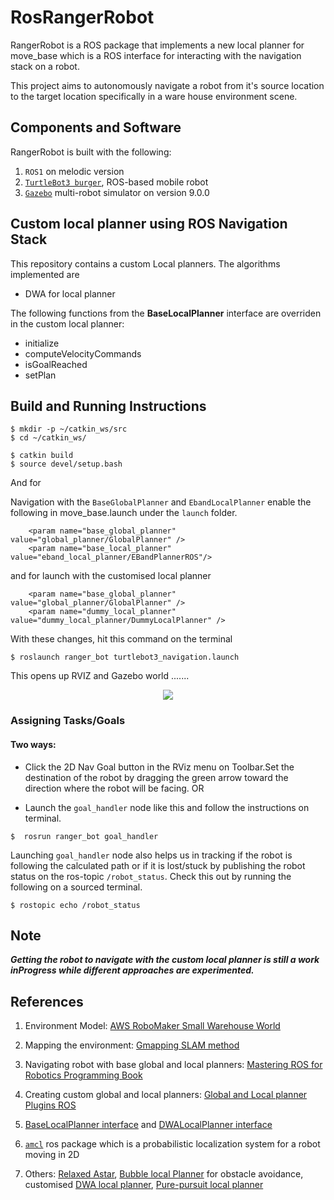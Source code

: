 # RosRangerRobot

RangerRobot is a ROS package that implements a new local planner for move_base which is a ROS interface for interacting with the navigation stack on a robot. 

This project aims to autonomously navigate a robot from it's source location to the target location specifically in a ware house environment scene.

## Components and Software
RangerRobot is built with the following:

1. `ROS1` on melodic version
2. [`TurtleBot3 burger`](https://emanual.robotis.com/docs/en/platform/turtlebot3/overview/), ROS-based mobile robot
3. [`Gazebo`](https://classic.gazebosim.org/) multi-robot simulator on version 9.0.0


## Custom local planner using ROS Navigation Stack
This repository contains a custom Local planners.
The algorithms implemented are
- DWA for local planner

The following functions from the **BaseLocalPlanner** interface are overriden in the custom local planner:
- initialize
- computeVelocityCommands
- isGoalReached
- setPlan

## Build and Running Instructions

```
$ mkdir -p ~/catkin_ws/src
$ cd ~/catkin_ws/

$ catkin build     
$ source devel/setup.bash  
```
And for 

Navigation with the `BaseGlobalPlanner` and `EbandLocalPlanner` enable the following in move_base.launch under the `launch`
folder.

```
    <param name="base_global_planner" value="global_planner/GlobalPlanner" />
    <param name="base_local_planner" value="eband_local_planner/EBandPlannerROS"/>
```

and for launch with the customised local planner

```
    <param name="base_global_planner" value="global_planner/GlobalPlanner" />
    <param name="dummy_local_planner" value="dummy_local_planner/DummyLocalPlanner" />
```

With these changes, hit this command on the terminal

```
$ roslaunch ranger_bot turtlebot3_navigation.launch
```

This opens up RVIZ and Gazebo world ....... 

<p align="center">
  <img src="images/Gazebo_warehouse.png">
</p>


### Assigning Tasks/Goals

#### **Two ways**:
* Click the 2D Nav Goal button in the RViz menu on Toolbar.Set the destination of the robot by dragging the green arrow toward the direction where the robot will be facing. OR

* Launch the `goal_handler` node like this and follow the instructions on terminal.
```
$  rosrun ranger_bot goal_handler 
```

Launching `goal_handler` node also helps us in tracking if the robot is following the calculated path or if it is lost/stuck by publishing the robot status on the ros-topic `/robot_status`. Check this out by running the following on a sourced terminal.

```
$ rostopic echo /robot_status
```

## Note
***Getting the robot to navigate with the custom local planner is still a work inProgress while different approaches are experimented.***


## References

1. Environment Model: [AWS RoboMaker Small Warehouse World](https://github.com/aws-robotics/aws-robomaker-small-warehouse-world)

2. Mapping the environment: [Gmapping SLAM method](https://emanual.robotis.com/docs/en/platform/turtlebot3/slam_simulation/)

3. Navigating robot with base global and local planners: [Mastering ROS for Robotics Programming Book](https://books.google.co.uk/books?hl=en&lr=&id=MulODwAAQBAJ&oi=fnd&pg=PP1&dq=Mastering+ROS+for+Robotics+Programming&ots=Clm6JZl-qP&sig=T8PgJ2vYnygKOkXfwT9QBLTOZak&redir_esc=y#v=onepage&q=Mastering%20ROS%20for%20Robotics%20Programming&f=false)

4. Creating custom global and local planners: [Global and Local planner Plugins ROS](http://wiki.ros.org/navigation/TutorialsWriting%20A%20Global%20Path%20Planner%20As%20Plugin%20in%20ROS)

5. [BaseLocalPlanner interface](https://github.com/ros-planning/navigation/tree/4a3d261daa4e7eafa40bf7e4505f8aa8678d7bd7/base_local_planner) and [DWALocalPlanner interface](https://github.com/ros-planning/navigation/tree/4a3d261daa4e7eafa40bf7e4505f8aa8678d7bd7/dwa_local_planner)

6. [`amcl`](http://wiki.ros.org/amcl) ros package which is a probabilistic localization system for a robot moving in 2D

7. Others:  [Relaxed Astar](https://github.com/aranyadan/relaxed_astar), [Bubble local Planner](https://github.com/adrianapadilla/bubble_local_planner) for obstacle avoidance, customised [DWA local planner](https://github.com/davidezilio/custom_navigation), [Pure-pursuit local planner](https://github.com/raphaelkba/pure_pursuit)

